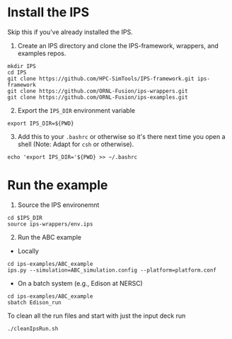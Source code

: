 # Install the IPS
Skip this if you've already installed the IPS. 

1. Create an IPS directory and clone the IPS-framework, wrappers, and examples repos.
```
mkdir IPS
cd IPS
git clone https://github.com/HPC-SimTools/IPS-framework.git ips-framework
git clone https://github.com/ORNL-Fusion/ips-wrappers.git
git clone https://github.com/ORNL-Fusion/ips-examples.git
```
2. Export the `IPS_DIR` environment variable
```
export IPS_DIR=${PWD}
```
3. Add this to your `.bashrc` or otherwise so it's there next time you open a shell (Note: Adapt for `csh` or otherwise).
```
echo 'export IPS_DIR='${PWD} >> ~/.bashrc 
```

# Run the example

1. Source the IPS environemnt
```
cd $IPS_DIR
source ips-wrappers/env.ips
```
2. Run the ABC example
  * Locally
```
cd ips-examples/ABC_example
ips.py --simulation=ABC_simulation.config --platform=platform.conf
```
  * On a batch system (e.g., Edison at NERSC)
```
cd ips-examples/ABC_example
sbatch Edison_run
```
To clean all the run files and start with just the input deck run 
```
./cleanIpsRun.sh
```


